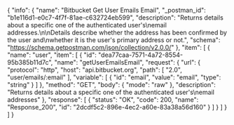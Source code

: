 {
  "info": {
    "name": "Bitbucket Get User Emails Email",
    "_postman_id": "b1e116d1-e0c7-4f7f-81ae-c632724eb599",
    "description": "Returns details about a specific one of the authenticated user's\nemail addresses.\n\nDetails describe whether the address has been confirmed by the user and\nwhether it is the user's primary address or not.",
    "schema": "https://schema.getpostman.com/json/collection/v2.0.0/"
  },
  "item": [
    {
      "name": "user",
      "item": [
        {
          "id": "dea77caa-7571-4a72-8554-95b385b11d7c",
          "name": "getUserEmailsEmail",
          "request": {
            "url": {
              "protocol": "http",
              "host": "api.bitbucket.org",
              "path": [
                "2.0",
                "user/emails/:email"
              ],
              "variable": [
                {
                  "id": "email",
                  "value": "email",
                  "type": "string"
                }
              ]
            },
            "method": "GET",
            "body": {
              "mode": "raw"
            },
            "description": "Returns details about a specific one of the authenticated user's\nemail addresses"
          },
          "response": [
            {
              "status": "OK",
              "code": 200,
              "name": "Response_200",
              "id": "2dcdf5c2-896e-4ec2-a60e-83a38a56d160"
            }
          ]
        }
      ]
    }
  ]
}